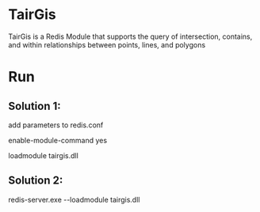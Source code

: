 # TairGis
TairGis is a Redis Module that supports the query of intersection, contains, and within relationships between points, lines, and polygons

# Run

## Solution 1:
  add parameters to redis.conf
  
  enable-module-command yes
  
  loadmodule tairgis.dll
## Solution 2:

  redis-server.exe --loadmodule tairgis.dll
  
